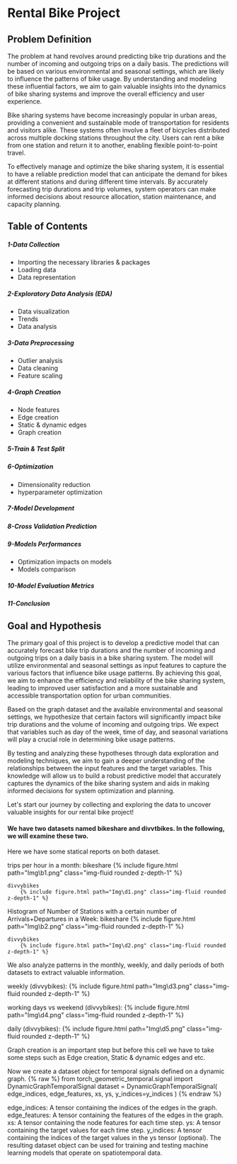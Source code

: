 # Rental Bike Project

## Problem Definition

The problem at hand revolves around predicting bike trip durations and the number of incoming and outgoing trips on a daily basis. The predictions will be based on various environmental and seasonal settings, which are likely to influence the patterns of bike usage. By understanding and modeling these influential factors, we aim to gain valuable insights into the dynamics of bike sharing systems and improve the overall efficiency and user experience.

Bike sharing systems have become increasingly popular in urban areas, providing a convenient and sustainable mode of transportation for residents and visitors alike. These systems often involve a fleet of bicycles distributed across multiple docking stations throughout the city. Users can rent a bike from one station and return it to another, enabling flexible point-to-point travel.

To effectively manage and optimize the bike sharing system, it is essential to have a reliable prediction model that can anticipate the demand for bikes at different stations and during different time intervals. By accurately forecasting trip durations and trip volumes, system operators can make informed decisions about resource allocation, station maintenance, and capacity planning.
## Table of Contents

##### 1-Data Collection
- Importing the necessary libraries & packages
- Loading data
- Data representation
##### 2-Exploratory Data Analysis (EDA)
- Data visualization
- Trends
- Data analysis
##### 3-Data Preprocessing
- Outlier analysis
- Data cleaning
- Feature scaling 
##### 4-Graph Creation
- Node features
- Edge creation
- Static & dynamic edges
- Graph creation
##### 5-Train & Test Split 
##### 6-Optimization
- Dimensionality reduction
- hyperparameter optimization
##### 7-Model Development
##### 8-Cross Validation Prediction
##### 9-Models Performances
- Optimization impacts on models
- Models comparison
##### 10-Model Evaluation Metrics
##### 11-Conclusion 


## Goal and Hypothesis

The primary goal of this project is to develop a predictive model that can accurately forecast bike trip durations and the number of incoming and outgoing trips on a daily basis in a bike sharing system. The model will utilize environmental and seasonal settings as input features to capture the various factors that influence bike usage patterns. By achieving this goal, we aim to enhance the efficiency and reliability of the bike sharing system, leading to improved user satisfaction and a more sustainable and accessible transportation option for urban communities.

Based on the graph dataset and the available environmental and seasonal settings, we hypothesize that certain factors will significantly impact bike trip durations and the volume of incoming and outgoing trips. We expect that variables such as day of the week, time of day, and seasonal variations will play a crucial role in determining bike usage patterns.

By testing and analyzing these hypotheses through data exploration and modeling techniques, we aim to gain a deeper understanding of the relationships between the input features and the target variables. This knowledge will allow us to build a robust predictive model that accurately captures the dynamics of the bike sharing system and aids in making informed decisions for system optimization and planning.

Let's start our journey by collecting and exploring the data to uncover valuable insights for our rental bike project!


#### We have two datasets named bikeshare and divvtbikes. In the following, we will examine these two.

Here we have some statical reports on both dataset.

trips per hour in a month:
    bikeshare
        {% include figure.html path="Img\b1.png" class="img-fluid rounded z-depth-1" %}

    divvybikes
        {% include figure.html path="Img\d1.png" class="img-fluid rounded z-depth-1" %}

Histogram of Number of Stations with a certain number of Arrivals+Departures in a Week:
    bikeshare
        {% include figure.html path="Img\b2.png" class="img-fluid rounded z-depth-1" %}

    divvybikes
        {% include figure.html path="Img\d2.png" class="img-fluid rounded z-depth-1" %}

We also analyze patterns in the monthly, weekly, and daily periods of both datasets to extract valuable information.

weekly (divvybikes):
    {% include figure.html path="Img\d3.png" class="img-fluid rounded z-depth-1" %}

working days vs weekend (divvybikes):
    {% include figure.html path="Img\d4.png" class="img-fluid rounded z-depth-1" %}

daily (divvybikes):
    {% include figure.html path="Img\d5.png" class="img-fluid rounded z-depth-1" %}


Graph creation is an important step but before this cell we have to take some steps such as Edge creation, Static & dynamic edges and etc.

Now we create a dataset object for temporal signals defined on a dynamic graph.
{% raw %}
from torch_geometric_temporal.signal import DynamicGraphTemporalSignal
dataset = DynamicGraphTemporalSignal(
            edge_indices, edge_features, xs, ys, y_indices=y_indices
        )
{% endraw %}

edge_indices: A tensor containing the indices of the edges in the graph.
edge_features: A tensor containing the features of the edges in the graph.
xs: A tensor containing the node features for each time step.
ys: A tensor containing the target values for each time step.
y_indices: A tensor containing the indices of the target values in the ys tensor (optional).
The resulting dataset object can be used for training and testing machine learning models that operate on spatiotemporal data.









